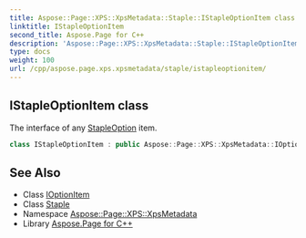 ```yaml
---
title: Aspose::Page::XPS::XpsMetadata::Staple::IStapleOptionItem class
linktitle: IStapleOptionItem
second_title: Aspose.Page for C++
description: 'Aspose::Page::XPS::XpsMetadata::Staple::IStapleOptionItem class. The interface of any StapleOption item in C++.'
type: docs
weight: 100
url: /cpp/aspose.page.xps.xpsmetadata/staple/istapleoptionitem/
---
```

## IStapleOptionItem class


The interface of any [StapleOption](../stapleoption/) item.

```cpp
class IStapleOptionItem : public Aspose::Page::XPS::XpsMetadata::IOptionItem
```

## See Also

* Class [IOptionItem](../../ioptionitem/)
* Class [Staple](../)
* Namespace [Aspose::Page::XPS::XpsMetadata](../../)
* Library [Aspose.Page for C++](../../../)
